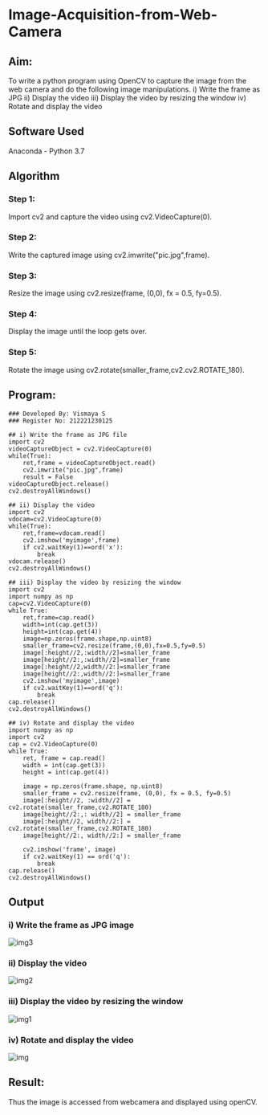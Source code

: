 # Image-Acquisition-from-Web-Camera
## Aim:
 
To write a python program using OpenCV to capture the image from the web camera and do the following image manipulations.
i) Write the frame as JPG 
ii) Display the video 
iii) Display the video by resizing the window
iv) Rotate and display the video

## Software Used
Anaconda - Python 3.7

## Algorithm
### Step 1:
Import cv2 and capture the video using cv2.VideoCapture(0).
### Step 2:
Write the captured image using cv2.imwrite("pic.jpg",frame).

### Step 3:
Resize the image using cv2.resize(frame, (0,0), fx = 0.5, fy=0.5).

### Step 4:
Display the image until the loop gets over.

### Step 5:
Rotate the image using cv2.rotate(smaller_frame,cv2.cv2.ROTATE_180).

## Program:
``` 
### Developed By: Vismaya S
### Register No: 212221230125
```
```
## i) Write the frame as JPG file
import cv2
videoCaptureObject = cv2.VideoCapture(0)
while(True):
    ret,frame = videoCaptureObject.read()
    cv2.imwrite("pic.jpg",frame)
    result = False
videoCaptureObject.release()
cv2.destroyAllWindows()

## ii) Display the video
import cv2
vdocam=cv2.VideoCapture(0)
while(True):
    ret,frame=vdocam.read()
    cv2.imshow('myimage',frame)
    if cv2.waitKey(1)==ord('x'):
        break
vdocam.release()
cv2.destroyAllWindows()

## iii) Display the video by resizing the window
import cv2
import numpy as np
cap=cv2.VideoCapture(0)
while True:
    ret,frame=cap.read()
    width=int(cap.get(3))
    height=int(cap.get(4))
    image=np.zeros(frame.shape,np.uint8)
    smaller_frame=cv2.resize(frame,(0,0),fx=0.5,fy=0.5)
    image[:height//2,:width//2]=smaller_frame
    image[height//2:,:width//2]=smaller_frame
    image[:height//2,width//2:]=smaller_frame
    image[height//2:,width//2:]=smaller_frame
    cv2.imshow('myimage',image)
    if cv2.waitKey(1)==ord('q'):
        break
cap.release()
cv2.destroyAllWindows()

## iv) Rotate and display the video
import numpy as np
import cv2
cap = cv2.VideoCapture(0)
while True:
    ret, frame = cap.read()
    width = int(cap.get(3))
    height = int(cap.get(4))
    
    image = np.zeros(frame.shape, np.uint8)
    smaller_frame = cv2.resize(frame, (0,0), fx = 0.5, fy=0.5)
    image[:height//2, :width//2] = cv2.rotate(smaller_frame,cv2.ROTATE_180)
    image[height//2:,: width//2] = smaller_frame
    image[:height//2, width//2:] = cv2.rotate(smaller_frame,cv2.ROTATE_180)
    image[height//2:, width//2:] = smaller_frame

    cv2.imshow('frame', image)
    if cv2.waitKey(1) == ord('q'):
        break
cap.release()
cv2.destroyAllWindows()
```

## Output

### i) Write the frame as JPG image
![img3](https://user-images.githubusercontent.com/93427210/226667589-7ddf7f28-12b9-4e54-99e0-74abe5db73ef.png)

### ii) Display the video
![img2](https://user-images.githubusercontent.com/93427210/226667637-0ad53a9b-c39c-4cc9-b641-c63fb8bab75f.jpeg)

### iii) Display the video by resizing the window
![img1](https://user-images.githubusercontent.com/93427210/226667722-c3eaaa82-56b8-45c3-baf2-341658151867.jpeg)

### iv) Rotate and display the video
![img](https://user-images.githubusercontent.com/93427210/226667775-d86e2e4f-543e-4623-9ef0-2122f3485f81.jpeg)


## Result:
Thus the image is accessed from webcamera and displayed using openCV.
